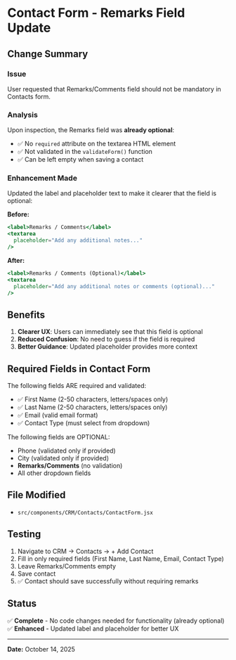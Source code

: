 # Contact Form - Remarks Field Update

## Change Summary

### Issue
User requested that Remarks/Comments field should not be mandatory in Contacts form.

### Analysis
Upon inspection, the Remarks field was **already optional**:
- ✅ No `required` attribute on the textarea HTML element
- ✅ Not validated in the `validateForm()` function
- ✅ Can be left empty when saving a contact

### Enhancement Made
Updated the label and placeholder text to make it clearer that the field is optional:

**Before:**
```jsx
<label>Remarks / Comments</label>
<textarea
  placeholder="Add any additional notes..."
/>
```

**After:**
```jsx
<label>Remarks / Comments (Optional)</label>
<textarea
  placeholder="Add any additional notes or comments (optional)..."
/>
```

## Benefits

1. **Clearer UX**: Users can immediately see that this field is optional
2. **Reduced Confusion**: No need to guess if the field is required
3. **Better Guidance**: Updated placeholder provides more context

## Required Fields in Contact Form

The following fields ARE required and validated:
- ✅ First Name (2-50 characters, letters/spaces only)
- ✅ Last Name (2-50 characters, letters/spaces only)
- ✅ Email (valid email format)
- ✅ Contact Type (must select from dropdown)

The following fields are OPTIONAL:
- Phone (validated only if provided)
- City (validated only if provided)
- **Remarks/Comments** (no validation)
- All other dropdown fields

## File Modified
- `src/components/CRM/Contacts/ContactForm.jsx`

## Testing
1. Navigate to CRM → Contacts → + Add Contact
2. Fill in only required fields (First Name, Last Name, Email, Contact Type)
3. Leave Remarks/Comments empty
4. Save contact
5. ✅ Contact should save successfully without requiring remarks

## Status
✅ **Complete** - No code changes needed for functionality (already optional)  
✅ **Enhanced** - Updated label and placeholder for better UX

---

**Date:** October 14, 2025
